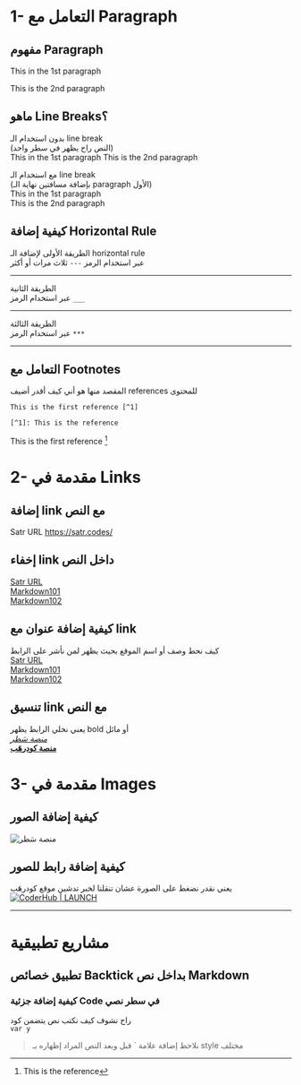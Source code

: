 # 1- التعامل مع Paragraph
## مفهوم Paragraph
This in the 1st paragraph

This is the 2nd paragraph

## ماهو Line Breaks؟

بدون استخدام الـ line break  
(النص راح يظهر في سطر واحد)  
This in the 1st paragraph
This is the 2nd paragraph

مع استخدام الـ line break  
(بإضافة مسافتين نهاية الـ paragraph الأول)  
This in the 1st paragraph  
This is the 2nd paragraph

## كيفية إضافة Horizontal Rule
الطريقة الأولى لإضافة الـ horizontal rule  
عبر استخدام الرمز `---` ثلاث مرات أو أكثر

---

الطريقة الثانية  
عبر استخدام الرمز `___`

___

الطريقة الثالثة   
عبر استخدام الرمز `***`

***
## التعامل مع Footnotes
المقصد منها هو أني كيف أقدر أضيف references للمحتوى
```
This is the first reference [^1]

[^1]: This is the reference
```
This is the first reference [^1]

[^1]: This is the reference

# 2- مقدمة في Links
## إضافة link مع النص
Satr URL https://satr.codes/
## إخفاء link داخل النص
[Satr URL](https://satr.codes/)  
[Markdown101](https://satr.codes/courses/mearAaYiwE/view)  
[Markdown102](https://satr.codes/courses/yFGAUKQkYM/view)
## كيفية إضافة عنوان مع link
كيف نحط وصف أو اسم الموقع بحيث يظهر لمن نأشر على الرابط  
[Satr URL](https://satr.codes/ "منصة سَطر")  
[Markdown101](https://satr.codes/courses/mearAaYiwE/view "المستوى الأول للماركداون")  
[Markdown102](https://satr.codes/courses/yFGAUKQkYM/view "المستوى الثاني للماركداون")
## تنسيق link مع النص
يعني نخلي الرابط يظهر bold أو مائل  
*[منصة سَطر](https://satr.codes/)*  
**[منصة كودرهَب](https://coderhub.sa/)**  

# 3- مقدمة في Images
## كيفية إضافة الصور
![منصة سَطر](https://satr.codes/assets/images/logo.svg)
## كيفية إضافة رابط للصور
يعني نقدر نضغط على الصورة عشان تنقلنا لخبر تدشين موقع كودرهَب  
[![CoderHub | LAUNCH](https://pbs.twimg.com/media/E9u4-QeXsAQaYWL?format=jpg)](https://twitter.com/SAFCSP/status/1430940716121870337)

***

# مشاريع تطبيقية  
## تطبيق خصائص Backtick بداخل نص Markdown
### كيفية إضافة جزئية Code في سطر نصي
راح نشوف كيف نكتب نص يتضمن كود  
`var y`
> نلاحظ إضافة علامة ` قبل وبعد النص المراد إظهاره بـ style مختلف
